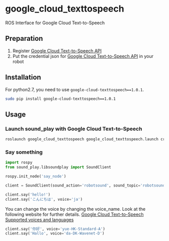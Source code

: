 # google_cloud_texttospeech

ROS Interface for Google Cloud Text-to-Speech

## Preparation

1. Register [Google Cloud Text-to-Speech API](https://cloud.google.com/text-to-speech)
2. Put the credential json for [Google Cloud Text-to-Speech API](https://cloud.google.com/text-to-speech) in your robot

## Installation

For python2.7, you need to use `google-cloud-texttospeech==1.0.1`.

```bash
sudo pip install google-cloud-texttospeech==1.0.1
```

## Usage

### Launch sound_play with Google Cloud Text-to-Speech

```bash
roslaunch google_cloud_texttospeech google_cloud_texttospeech.launch credential:=/your/credential/json/path
```

### Say something

```python
import rospy
from sound_play.libsoundplay import SoundClient

rospy.init_node('say_node')

client = SoundClient(sound_action='robotsound', sound_topic='robotsound')

client.say('hello!')
client.say('こんにちは', voice='ja')
```

You can change the voice by changing the voice_name.
Look at the following website for further details.
[Google Cloud Text-to-Speech Supported voices and languages](https://cloud.google.com/text-to-speech/docs/voices)

```python
client.say('你好', voice='yue-HK-Standard-A')
client.say('Hallo', voice='da-DK-Wavenet-D')
```
